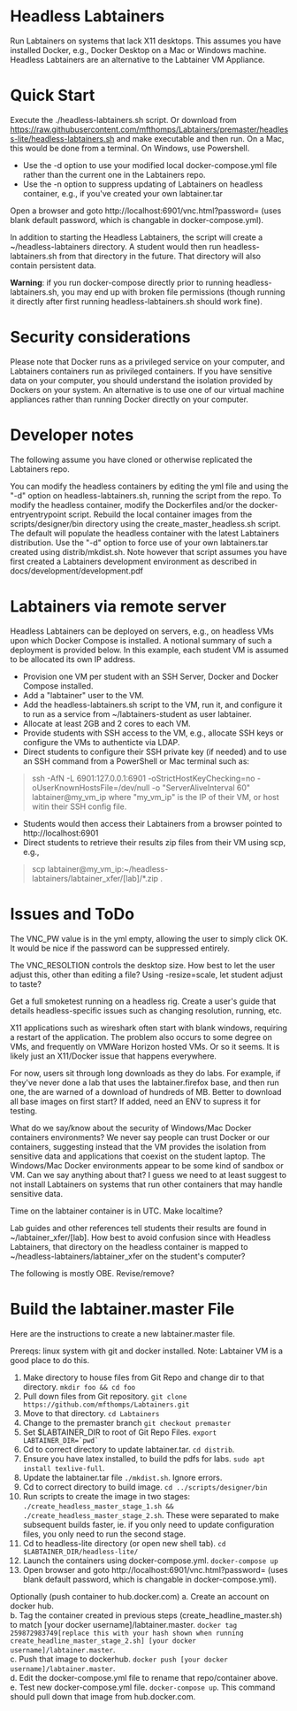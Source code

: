 # Headless Labtainers
Run Labtainers on systems that lack X11 desktops.  This assumes you have installed Docker, e.g., Docker Desktop on a Mac or
Windows machine.  Headless Labtainers are an alternative to the Labtainer VM Appliance.

# Quick Start 
Execute the ./headless-labtainers.sh script.  Or download from 
   https://raw.githubusercontent.com/mfthomps/Labtainers/premaster/headless-lite/headless-labtainers.sh 
and make executable and then run.
On a Mac, this would be done from a terminal.  On Windows, use Powershell.

* Use the -d option to use your modified local docker-compose.yml file rather than the current one in the Labtainers repo.
* Use the -n option to suppress updating of Labtainers on headless container, e.g., if you've created your own labtainer.tar

Open a browser and goto http://localhost:6901/vnc.html?password= (uses blank default password, which is changable in docker-compose.yml).  

In addition to starting the Headless Labtainers, the script will create a ~/headless-labtainers directory.  A student would then run
headless-labtainers.sh from that directory in the future.  That directory will also contain persistent data.

**Warning**: if you run docker-compose directly prior to running headless-labtainers.sh, you may end up with broken file 
permissions (though running it directly after first running headless-labtainers.sh should work fine).

# Security considerations
Please note that Docker runs as a privileged service on your computer, and Labtainers containers run as privileged containers.
If you have sensitive data on your computer, you should understand the isolation provided by Dockers on your system.  An alternative
is to use one of our virtual machine appliances rather than running Docker directly on your computer.

# Developer notes
The following assume you have cloned or otherwise replicated the Labtainers repo.

You can modify the headless containers by editing the yml file and using the "-d" option on headless-labtainers.sh,
running the script from the repo.  To modify the headless container, modify the Dockerfiles and/or the docker-entryentrypoint script.
Rebuild the local container images from the scripts/designer/bin directory using the create\_master\_headless.sh script.
The default will populate the headless container with the latest Labtainers distribution.  Use the "-d" option to force use of your own
labtainers.tar created using distrib/mkdist.sh.  Note however that script assumes you have first created a Labtainers development
environment as described in docs/development/development.pdf

# Labtainers via remote server
Headless Labtainers can be deployed on servers, e.g., on headless VMs upon which Docker Compose is installed.  A notional summary
of such a deployment is provided below.  In this example, each student VM is assumed to be allocated its own IP address.

* Provision one VM per student with an SSH Server, Docker and Docker Compose installed.
* Add a "labtainer" user to the VM.
* Add the headless-labtainers.sh script to the VM, run it, and configure it to run as a service from ~/labtainers-student as user labtainer.
* Allocate at least 2GB and 2 cores to each VM.
* Provide students with SSH access to the VM, e.g., allocate SSH keys or configure the VMs to authenticte via LDAP.
* Direct students to configure their SSH private key (if needed) and to use an SSH command from a PowerShell or Mac terminal such as:
>  ssh -AfN -L 6901:127.0.0.1:6901 -oStrictHostKeyChecking=no -oUserKnownHostsFile=/dev/null -o "ServerAliveInterval 60" labtainer@my\_vm\_ip
   where "my\_vm\_ip" is the IP of their VM, or host witin their SSH config file.
* Students would then access their Labtainers from a browser pointed to http://localhost:6901
* Direct students to retrieve their results zip files from their VM using scp, e.g.,
>  scp labtainer@my\_vm\_ip:~/headless-labtainers/labtainer\_xfer/[lab]/\*.zip .

# Issues and ToDo

The VNC_PW value is in the yml empty, allowing the user to simply click OK.
It would be nice if the password can be suppressed entirely.

The VNC_RESOLTION controls the desktop size.  How best to let the user adjust this, other than editing a file?
Using -resize=scale, let student adjust to taste?

Get a full smoketest running on a headless rig.
Create a user's guide that details headless-specific issues such as changing resolution, running, etc.

X11 applications such as wireshark often start with blank windows, requiring a restart of the application.  The problem
also occurs to some degree on VMs, and frequently on VMWare Horizon hosted VMs.  Or so it seems.  It is likely just an
X11/Docker issue that happens everywhere.

For now, users sit through long downloads as they do labs.  For example, if they've never done a lab that uses the
labtainer.firefox base, and then run one, the are warned of a download of hundreds of MB.  Better to download all
base images on first start?   If added, need an ENV to supress it for testing.

What do we say/know about the security of Windows/Mac Docker containers environments?  We never say people can trust Docker or our 
containers, suggesting instead that the VM provides the isolation from sensitive data and applications that coexist on the student
laptop.  The Windows/Mac Docker environments appear to be some kind of
sandbox or VM.  Can we say anything about that?  I guess we need to at least suggest to not install Labtainers on systems that run other containers
that may handle sensitive data.

Time on the labtainer container is in UTC.  Make localtime?

Lab guides and other references tell students their results are found in ~/labtainer\_xfer/[lab].  How best to avoid confusion since
with Headless Labtainers, that directory on the headless container is mapped to ~/headless-labtainers/labtainer\_xfer on the student's computer?



The following is mostly OBE.  Revise/remove?
# Build the labtainer.master File

Here are the instructions to create a new labtainer.master file.

Prereqs: linux system with git and docker installed.  Note: Labtainer VM is a good place to do this.

1. Make directory to house files from Git Repo and change dir to that directory. `mkdir foo && cd foo`
2. Pull down files from Git repository. `git clone  https://github.com/mfthomps/Labtainers.git`
3. Move to that directory.  `cd Labtainers`
4. Change to the premaster branch `git checkout premaster`
5. Set $LABTAINER_DIR to root of Git Repo Files. ``export LABTAINER_DIR=`pwd` ``
6. Cd to correct directory to update labtainer.tar. `cd distrib`. 
7. Ensure you have latex installed, to build the pdfs for labs. `sudo apt install texlive-full`.  
8. Update the labtainer.tar file `./mkdist.sh`.  Ignore errors.  
9. Cd to correct directory to build image. `cd ../scripts/designer/bin`
10. Run scripts to create the image in two stages: `./create_headless_master_stage_1.sh && ./create_headless_master_stage_2.sh`.  These were separated to make subsequent builds faster, ie. if you only need to update configuration files, you only need to run the second stage.
11. Cd to headless-lite directory (or open new shell tab). `cd $LABTAINER_DIR/headless-lite/`
12. Launch the containers using docker-compose.yml. `docker-compose up`
13. Open browser and goto http://localhost:6901/vnc.html?password= (uses blank default password, which is changable in docker-compose.yml).  

Optionally (push container to hub.docker.com)
a. Create an account on docker hub.  
b. Tag the container created in previous steps (create_headline_master.sh) to match [your docker username]/labtainer.master. `docker tag 259872983749[replace this with your hash shown when running create_headline_master_stage_2.sh] [your docker username]/labtainer.master`.  
c. Push that image to dockerhub. `docker push [your docker username]/labtainer.master`.  
d. Edit the docker-compose.yml file to rename that repo/container above.  
e. Test new docker-compose.yml file. `docker-compose up`.  This command should pull down that image from hub.docker.com.


